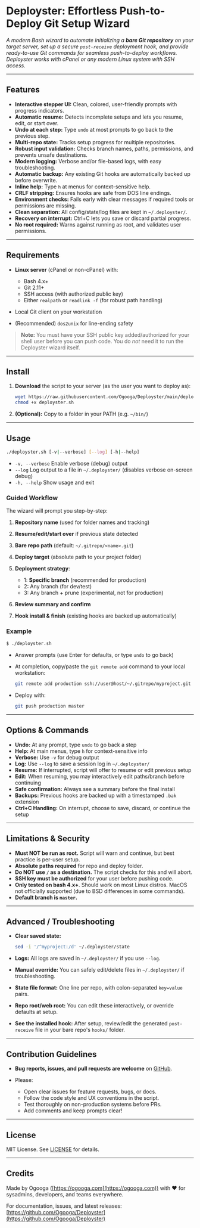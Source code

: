 # Deployster: Effortless Push-to-Deploy Git Setup Wizard

*A modern Bash wizard to automate initializing a **bare Git repository** on your target server, set up a secure `post-receive` deployment hook, and provide ready-to-use Git commands for seamless push-to-deploy workflows. Deployster works with cPanel or any modern Linux system with SSH access.*

---

## Features

* **Interactive stepper UI:** Clean, colored, user-friendly prompts with progress indicators.
* **Automatic resume:** Detects incomplete setups and lets you resume, edit, or start over.
* **Undo at each step:** Type `undo` at most prompts to go back to the previous step.
* **Multi-repo state:** Tracks setup progress for multiple repositories.
* **Robust input validation:** Checks branch names, paths, permissions, and prevents unsafe destinations.
* **Modern logging:** Verbose and/or file-based logs, with easy troubleshooting.
* **Automatic backup:** Any existing Git hooks are automatically backed up before overwrite.
* **Inline help:** Type `h` at menus for context-sensitive help.
* **CRLF stripping:** Ensures hooks are safe from DOS line endings.
* **Environment checks:** Fails early with clear messages if required tools or permissions are missing.
* **Clean separation:** All config/state/log files are kept in `~/.deployster/`.
* **Recovery on interrupt:** Ctrl+C lets you save or discard partial progress.
* **No root required:** Warns against running as root, and validates user permissions.

---

## Requirements

* **Linux server** (cPanel or non-cPanel) with:

  * Bash 4.x+
  * Git 2.11+
  * SSH access (with authorized public key)
  * Either `realpath` or `readlink -f` (for robust path handling)
* Local Git client on your workstation
* (Recommended) `dos2unix` for line-ending safety

> **Note:** You must have your SSH public key added/authorized for your shell user before you can push code. You do *not* need it to run the Deployster wizard itself.

---

## Install

1. **Download** the script to your server (as the user you want to deploy as):

   ```bash
   wget https://raw.githubusercontent.com/Ogooga/Deployster/main/deployster.sh
   chmod +x deployster.sh
   ```

2. **(Optional):** Copy to a folder in your PATH (e.g. `~/bin/`)

---

## Usage

```bash
./deployster.sh [-v|--verbose] [--log] [-h|--help]
```

* `-v, --verbose`    Enable verbose (debug) output
* `--log`            Log output to a file in `~/.deployster/` (disables verbose on-screen debug)
* `-h, --help`       Show usage and exit

### Guided Workflow

The wizard will prompt you step-by-step:

1. **Repository name** (used for folder names and tracking)
2. **Resume/edit/start over** if previous state detected
3. **Bare repo path** (default: `~/.gitrepo/<name>.git`)
4. **Deploy target** (absolute path to your project folder)
5. **Deployment strategy**:

   * 1: **Specific branch** (recommended for production)
   * 2: Any branch (for dev/test)
   * 3: Any branch + prune (experimental, not for production)
6. **Review summary and confirm**
7. **Hook install & finish** (existing hooks are backed up automatically)

### Example

```bash
$ ./deployster.sh
```

* Answer prompts (use Enter for defaults, or type `undo` to go back)
* At completion, copy/paste the `git remote add` command to your local workstation:

  ```bash
  git remote add production ssh://user@host/~/.gitrepo/myproject.git
  ```
* Deploy with:

  ```bash
  git push production master
  ```

---

## Options & Commands

* **Undo:** At any prompt, type `undo` to go back a step
* **Help:** At main menus, type `h` for context-sensitive info
* **Verbose:** Use `-v` for debug output
* **Log:** Use `--log` to save a session log in `~/.deployster/`
* **Resume:** If interrupted, script will offer to resume or edit previous setup
* **Edit:** When resuming, you may interactively edit paths/branch before continuing
* **Safe confirmation:** Always see a summary before the final install
* **Backups:** Previous hooks are backed up with a timestamped `.bak` extension
* **Ctrl+C Handling:** On interrupt, choose to save, discard, or continue the setup

---

## Limitations & Security

* **Must NOT be run as root.** Script will warn and continue, but best practice is per-user setup.
* **Absolute paths required** for repo and deploy folder.
* **Do NOT use `/` as a destination.** The script checks for this and will abort.
* **SSH key must be authorized** for your user before pushing code.
* **Only tested on bash 4.x+**. Should work on most Linux distros. MacOS not officially supported (due to BSD differences in some commands).
* **Default branch is `master`.**

---

## Advanced / Troubleshooting

* **Clear saved state:**

  ```bash
  sed -i '/^myproject:/d' ~/.deployster/state
  ```
* **Logs:**
  All logs are saved in `~/.deployster/` if you use `--log`.
* **Manual override:**
  You can safely edit/delete files in `~/.deployster/` if troubleshooting.
* **State file format:**
  One line per repo, with colon-separated `key=value` pairs.
* **Repo root/web root:**
  You can edit these interactively, or override defaults at setup.
* **See the installed hook:**
  After setup, review/edit the generated `post-receive` file in your bare repo's `hooks/` folder.

---

## Contribution Guidelines

* **Bug reports, issues, and pull requests are welcome** on [GitHub](https://github.com/Ogooga/Deployster).
* Please:

  * Open clear issues for feature requests, bugs, or docs.
  * Follow the code style and UX conventions in the script.
  * Test thoroughly on non-production systems before PRs.
  * Add comments and keep prompts clear!

---

## License

MIT License. See [LICENSE](LICENSE) for details.

---

## Credits

Made by Ogooga ([https://ogooga.com](https://ogooga.com)) with ❤️ for sysadmins, developers, and teams everywhere.

For documentation, issues, and latest releases: [https://github.com/Ogooga/Deployster](https://github.com/Ogooga/Deployster)
